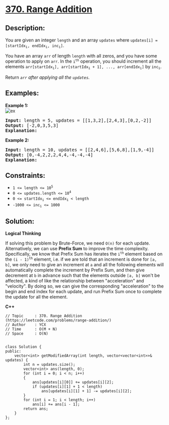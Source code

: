 # [370. Range Addition](https://leetcode.com/problems/range-addition/)


## Description:

<p>You are given an integer <code>length</code> and an array <code>updates</code> where <code>updates[i] = [startIdx<sub>i</sub>, endIdx<sub>i</sub>, inc<sub>i</sub>]</code>.</p>
<p>You have an array <code>arr</code> of length <code>length</code> with all zeros, and you have some operation to apply on <code>arr</code>. In the <code>i<sup>th</sup></code> operation, you should increment all the elements <code>arr[startIdx<sub>i</sub>], arr[startIdx<sub>i</sub> + 1], ..., arr[endIdx<sub>i</sub>]</code> by <code>inc<sub>i</sub></code>.</p>
<p>Return <em><code>arr</code> after applying all the <code>updates</code>.</em></p>


## Examples:

<strong>Example 1:</strong>
<br/>![ex](https://assets.leetcode.com/uploads/2021/03/27/rangeadd-grid.jpg)</br>
<pre>
<strong>Input:</strong> length = 5, updates = [[1,3,2],[2,4,3],[0,2,-2]]
<strong>Output:</strong> [-2,0,3,5,3]
<strong>Explanation:</strong>
</pre>

<strong>Example 2:</strong>
<pre>
<strong>Input:</strong> length = 10, updates = [[2,4,6],[5,6,8],[1,9,-4]]
<strong>Output:</strong> [0,-4,2,2,2,4,4,-4,-4,-4]
<strong>Explanation:</strong> 
</pre>


## Constraints:

<ul>
  <li><code>1 &lt;= length &lt;= 10<sup>5</sup></code></li>
  <li><code>0 &lt;= updates.length &lt;= 10<sup>4</sup></code></li>
  <li><code>0 &lt;= startIdx<sub>i</sub> &lt;= endIdx<sub>i</sub> &lt; length</code></li>
  <li><code>-1000 &lt;= inc<sub>i</sub> &lt;= 1000</code></li>
</ul>


## Solution:

<strong>Logical Thinking</strong>
<p>If solving this problem by Brute-Force, we need <code>O(n)</code> for each update. Alternatively, we can use <strong>Prefix Sum</strong> to improve the time complexity. Specifically, we know that Prefix Sum has iterates the <code>i<sup>th</sup></code> element based on the <code>(i - 1)<sup>th</sup></code> element, i.e. if we are told that an increment is done for <code>[a, b]</code>, we only need to give an increment at <code>a</code> and all the following elements will automatically complete the increment by Prefix Sum, and then give decrement at <code>b</code> in advance such that the elements outside <code>[a, b]</code> won't be affected, a kind of like the relationship between "acceleration" and "velocity". By doing so, we can give the corresponding "acceleration" to the begin and end index for each update, and run Prefix Sum once to complete the update for all the element.</p>


<strong>C++</strong>

```
// Topic     : 370. Range Addition (https://leetcode.com/problems/range-addition/)
// Author    : YCX
// Time      : O(M + N)
// Space     : O(N)


class Solution {
public:
    vector<int> getModifiedArray(int length, vector<vector<int>>& updates) {
        int n = updates.size();
        vector<int> ans(length, 0);
        for (int i = 0; i < n; i++)
        {
            ans[updates[i][0]] += updates[i][2];
            if (updates[i][1] + 1 < length)
                ans[updates[i][1] + 1] -= updates[i][2];
        }
        for (int i = 1; i < length; i++)
            ans[i] += ans[i - 1];
        return ans;
    }
};
```